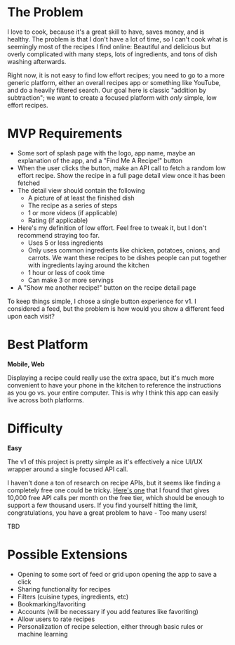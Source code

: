 # The Problem
I love to cook, because it's a great skill to have, saves money, and is healthy. The problem is that I don't have a lot of time, so I can't cook what is seemingly most of the recipes I find online: Beautiful and delicious but overly complicated with many steps, lots of ingredients, and tons of dish washing afterwards.

Right now, it is not easy to find low effort recipes; you need to go to a more generic platform, either an overall recipes app or something like YouTube, and do a heavily filtered search. Our goal here is classic "addition by subtraction"; we want to create a focused platform with *only* simple, low effort recipes.

# MVP Requirements
- Some sort of splash page with the logo, app name, maybe an explanation of the app, and a "Find Me A Recipe!" button
- When the user clicks the button, make an API call to fetch a random low effort recipe. Show the recipe in a full page detail view once it has been fetched
- The detail view should contain the following 
  - A picture of at least the finished dish
  - The recipe as a series of steps
  - 1 or more videos (if applicable)
  - Rating (if applicable)
- Here's my definition of low effort. Feel free to tweak it, but I don't recommend straying too far.
  - Uses 5 or less ingredients
  - Only uses common ingredients like chicken, potatoes, onions, and carrots. We want these recipes to be dishes people can put together with ingredients laying around the kitchen
  - 1 hour or less of cook time
  - Can make 3 or more servings
- A "Show me another recipe!" button on the recipe detail page

To keep things simple, I chose a single button experience for v1. I considered a feed, but the problem is how would you show a different feed upon each visit?

# Best Platform
**Mobile, Web**

Displaying a recipe could really use the extra space, but it's much more convenient to have your phone in the kitchen to reference the instructions as you go vs. your entire computer. This is why I think this app can easily live across both platforms.

# Difficulty
**Easy**

The v1 of this project is pretty simple as it's effectively a nice UI/UX wrapper around a single focused API call.

I haven't done a ton of research on recipe APIs, but it seems like finding a completely free one could be tricky. [Here's one](https://developer.edamam.com/edamam-recipe-api) that I found that gives 10,000 free API calls per month on the free tier, which should be enough to support a few thousand users. If you find yourself hitting the limit, congratulations, you have a great problem to have - Too many users!

TBD

# Possible Extensions
- Opening to some sort of feed or grid upon opening the app to save a click
- Sharing functionality for recipes
- Filters (cuisine types, ingredients, etc)
- Bookmarking/favoriting
- Accounts (will be necessary if you add features like favoriting)
- Allow users to rate recipes
- Personalization of recipe selection, either through basic rules or machine learning
